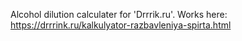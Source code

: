 Alcohol dilution calculater for 'Drrrik.ru'. Works here: https://drrrink.ru/kalkulyator-razbavleniya-spirta.html